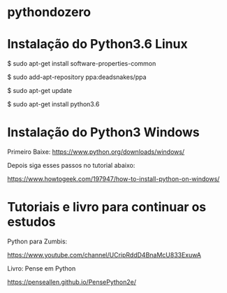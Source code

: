 # pythondozero

# Instalação do Python3.6 Linux


$ sudo apt-get install software-properties-common

$ sudo add-apt-repository ppa:deadsnakes/ppa

$ sudo apt-get update

$ sudo apt-get install python3.6


# Instalação do Python3 Windows

Primeiro Baixe: https://www.python.org/downloads/windows/

Depois siga esses passos no tutorial abaixo:

https://www.howtogeek.com/197947/how-to-install-python-on-windows/


# Tutoriais e livro para continuar os estudos

Python para Zumbis:

https://www.youtube.com/channel/UCripRddD4BnaMcU833ExuwA

Livro: Pense em Python

https://penseallen.github.io/PensePython2e/
